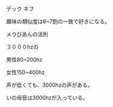 






デック ネフ






趣味の類似度は6~7割の一致で好きになる。





メラびあんの法則





３０００hzの



男性80~200hz 

女性150~400hz

声が低くても、3000hzの声がある。




いの母音は3000hzが入っている。







